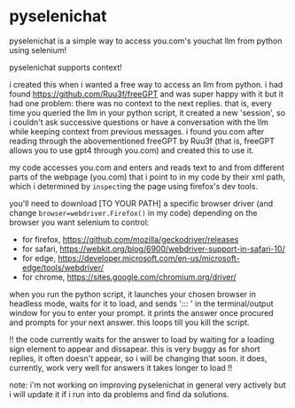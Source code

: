 # pyselenichat
pyselenichat is a simple way to access you.com's youchat llm from python using selenium!


pyselenichat supports context!

i created this when i wanted a free way to access an llm from python. i had found https://github.com/Ruu3f/freeGPT and was super happy with it but it had one problem: there was no context to the next replies. that is, every time you queried the llm in your python script, it created a new 'session', so i couldn't ask successive questions or have a conversation with the llm while keeping context from previous messages. i found you.com after reading through the abovementioned freeGPT by Ruu3f (that is, freeGPT allows you to use gpt4 through you.com) and created this to use it.


my code accesses you.com and enters and reads text to and from different parts of the webpage (you.com) that i point to in my code by their xml path, which i determined by `inspect`ing the page using firefox's dev tools.


you'll need to download [TO YOUR PATH] a specific browser driver (and change `browser=webdriver.Firefox()` in my code) depending on the browser you want selenium to control:

- for firefox, https://github.com/mozilla/geckodriver/releases
- for safari, https://webkit.org/blog/6900/webdriver-support-in-safari-10/
- for edge, https://developer.microsoft.com/en-us/microsoft-edge/tools/webdriver/
- for chrome, https://sites.google.com/chromium.org/driver/


when you run the python script, it launches your chosen browser in headless mode, waits for it to load, and sends '::: ' in the terminal/output window for you to enter your prompt. it prints the answer once procured and prompts for your next answer. this loops till you kill the script.


!! the code currently waits for the answer to load by waiting for a loading sign element to appear and dissapear. this is very buggy as for short replies, it often doesn't appear, so i will be changing that soon. it does, currently, work very well for answers it takes longer to load !!


note: i'm not working on improving pyselenichat in general very actively but i will update it if i run into da problems and find da solutions.
